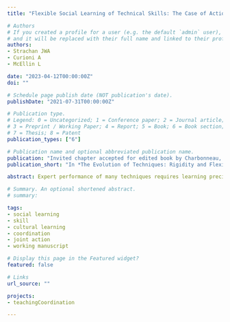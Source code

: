 ```yaml
---
title: "Flexible Social Learning of Technical Skills: The Case of Action Coordination"

# Authors
# If you created a profile for a user (e.g. the default `admin` user), write the username (folder name) here 
# and it will be replaced with their full name and linked to their profile.
authors:
- Strachan JWA
- Curioni A
- McEllin L

date: "2023-04-12T00:00:00Z"
doi: ""

# Schedule page publish date (NOT publication's date).
publishDate: "2021-07-31T00:00:00Z"

# Publication type.
# Legend: 0 = Uncategorized; 1 = Conference paper; 2 = Journal article;
# 3 = Preprint / Working Paper; 4 = Report; 5 = Book; 6 = Book section;
# 7 = Thesis; 8 = Patent
publication_types: ["6"]

# Publication name and optional abbreviated publication name.
publication: "Invited chapter accepted for edited book by Charbonneau, M. (ed.) *The Evolution of Techniques: Rigidity and Flexibility in Use, Transmission, and Innovation* in the Vienna Series in Theoretical Biology. Planned publication 2024"
publication_short: "In *The Evolution of Techniques: Rigidity and Flexibility in Use, Transmission, and Innovation*, part of the Vienna Series in Theoretical Biology, forthcoming"

abstract: Expert performance of many techniques requires learning precise motor plans, sophisticated control of the timing and trajectory of one’s movements, and careful monitoring and integration of sensory and proprioceptive feedback. However, the cognitive mechanisms responsible for acquiring such skills from others remain elusive in part because of the flexibility with which technical skill transmission occurs: the same skill can be learned under a range of contexts that make substantially different demands of both the learner and model in a social learning interaction. This chapter proposes that in order to explain this flexibility it is important to situate social learning within the context of coordinated social interactions. We demonstrate how existing models of social learning presuppose a unidirectional type of interaction that impose rigidity on the learned behaviour, and discuss how opening up the scope of social learning interactions to incorporate bidirectional information flow between models and learners allows us to draw parallels with the joint action literature on action coordination, which is supported by a suite of flexible, contextually sensitive cognitive and behavioural mechanisms. Considering social learning as a type of action coordination can help to explain both the flexibility and rigidity of technical traditions in a way that is coherent with the anthropological record on complex skill learning.

# Summary. An optional shortened abstract.
# summary: 

tags: 
- social learning
- skill 
- cultural learning
- coordination 
- joint action 
- working manuscript

# Display this page in the Featured widget?
featured: false

# Links
url_source: ""

projects:
- teachingCoordination 

---
```



